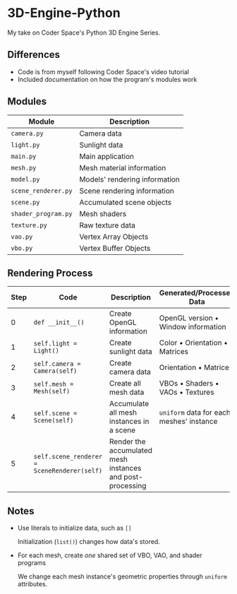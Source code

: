 # 3D-Engine-Python

My take on Coder Space's Python 3D Engine Series.

## Differences

- Code is from myself following Coder Space's video tutorial
- Included documentation on how the program's modules work

## Modules

Module | Description
-------|-------------
`camera.py` | Camera data
`light.py` | Sunlight data
`main.py` | Main application
`mesh.py` | Mesh material information
`model.py` | Models' rendering information
`scene_renderer.py` | Scene rendering information
`scene.py` | Accumulated scene objects
`shader_program.py` | Mesh shaders
`texture.py` | Raw texture data
`vao.py` | Vertex Array Objects
`vbo.py` | Vertex Buffer Objects

## Rendering Process

Step | Code | Description | Generated/Processed Data
-----|------|-------------|-------------------------
0 | `def __init__()`| Create OpenGL information | OpenGL version • Window information
1 | `self.light = Light()` | Create sunlight data | Color • Orientation • Matrices
2 | `self.camera = Camera(self)` | Create camera data | Orientation • Matrices
3 | `self.mesh = Mesh(self)` | Create all mesh data | VBOs • Shaders • VAOs • Textures
4 | `self.scene = Scene(self)` | Accumulate all mesh instances in a scene | `uniform` data for each meshes' instance
5 | `self.scene_renderer = SceneRenderer(self)` | Render the accumulated mesh instances and post-processing

## Notes

- Use literals to initialize data, such as `[]`

    Initialization (`list()`) changes how data's stored.

- For each mesh, create *one* shared set of VBO, VAO, and shader programs

    We change each mesh instance's geometric properties through `uniform` attributes.
